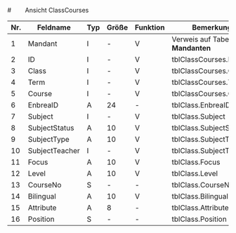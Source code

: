#        Ansicht ClassCourses


Nr.|Feldname|Typ|Größe|Funktion|Bemerkung
--|--|--|--|--|--
1|Mandant|I|-|V|Verweis auf Tabelle **Mandanten**
2|ID|I|-|V|tblClassCourses.ID
3|Class|I|-|V|tblClassCourses.Class
4|Term|I|-|V|tblClassCourses.Term
5|Course|I|-|V|tblClassCourses.Course
6|EnbreaID|A|24|-|tblClass.EnbreaID
7|Subject|I|-|V|tblClass.Subject
8|SubjectStatus|A|10|V|tblClass.SubjectStatus
9|SubjectType|A|10|V|tblClass.SubjectType
10|SubjectTeacher|I|-|V|tblClass.SubjectTeacher
11|Focus|A|10|V|tblClass.Focus
12|Level|A|10|V|tblClass.Level
13|CourseNo|S|-|-|tblClass.CourseNo
14|Bilingual|A|10|V|tblClass.Bilingual
15|Attribute|A|8|-|tblClass.Attribute
16|Position|S|-|-|tblClass.Position
